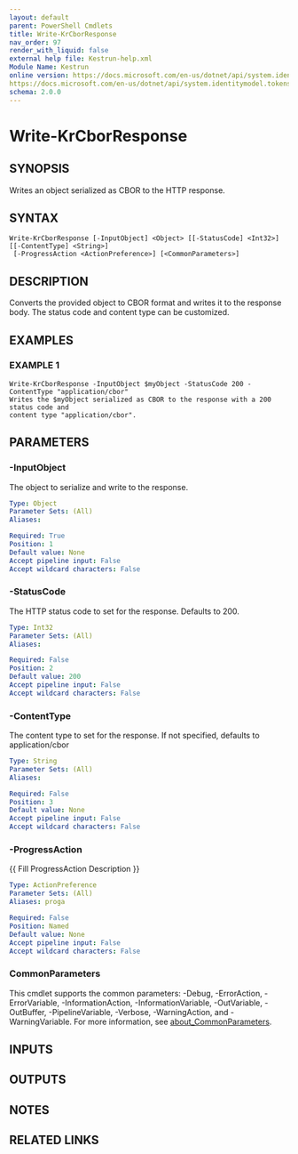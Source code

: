```yaml
---
layout: default
parent: PowerShell Cmdlets
title: Write-KrCborResponse
nav_order: 97
render_with_liquid: false
external help file: Kestrun-help.xml
Module Name: Kestrun
online version: https://docs.microsoft.com/en-us/dotnet/api/system.identitymodel.tokens.jwt.jwtsecuritytoken?view=azure-dotnet
https://docs.microsoft.com/en-us/dotnet/api/system.identitymodel.tokens.jwt.jwtsecuritytokenhandler?view=azure-dotnet
schema: 2.0.0
---
```


# Write-KrCborResponse

## SYNOPSIS
Writes an object serialized as CBOR to the HTTP response.

## SYNTAX

```
Write-KrCborResponse [-InputObject] <Object> [[-StatusCode] <Int32>] [[-ContentType] <String>]
 [-ProgressAction <ActionPreference>] [<CommonParameters>]
```

## DESCRIPTION
Converts the provided object to CBOR format and writes it to the response body.
The status code and content type can be customized.

## EXAMPLES

### EXAMPLE 1
```
Write-KrCborResponse -InputObject $myObject -StatusCode 200 -ContentType "application/cbor"
Writes the $myObject serialized as CBOR to the response with a 200 status code and
content type "application/cbor".
```

## PARAMETERS

### -InputObject
The object to serialize and write to the response.

```yaml
Type: Object
Parameter Sets: (All)
Aliases:

Required: True
Position: 1
Default value: None
Accept pipeline input: False
Accept wildcard characters: False
```

### -StatusCode
The HTTP status code to set for the response.
Defaults to 200.

```yaml
Type: Int32
Parameter Sets: (All)
Aliases:

Required: False
Position: 2
Default value: 200
Accept pipeline input: False
Accept wildcard characters: False
```

### -ContentType
The content type to set for the response.
If not specified, defaults to application/cbor

```yaml
Type: String
Parameter Sets: (All)
Aliases:

Required: False
Position: 3
Default value: None
Accept pipeline input: False
Accept wildcard characters: False
```

### -ProgressAction
{{ Fill ProgressAction Description }}

```yaml
Type: ActionPreference
Parameter Sets: (All)
Aliases: proga

Required: False
Position: Named
Default value: None
Accept pipeline input: False
Accept wildcard characters: False
```

### CommonParameters
This cmdlet supports the common parameters: -Debug, -ErrorAction, -ErrorVariable, -InformationAction, -InformationVariable, -OutVariable, -OutBuffer, -PipelineVariable, -Verbose, -WarningAction, and -WarningVariable. For more information, see [about_CommonParameters](http://go.microsoft.com/fwlink/?LinkID=113216).

## INPUTS

## OUTPUTS

## NOTES

## RELATED LINKS
